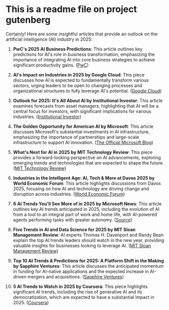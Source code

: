 # This is a readme file on project gutenberg
Certainly! Here are some insightful articles that provide an outlook on the artificial intelligence (AI) industry in 2025:

1. **PwC's 2025 AI Business Predictions**: This article outlines key predictions for AI's role in business transformation, emphasizing the importance of integrating AI into core business strategies to achieve significant productivity gains. ([PwC](https://www.pwc.com/us/en/tech-effect/ai-analytics/ai-predictions.html?utm_source=chatgpt.com))

2. **AI's Impact on Industries in 2025 by Google Cloud**: This piece discusses how AI is expected to fundamentally transform various sectors, urging leaders to be open to changing processes and organizational structures to fully leverage AI's potential. ([Google Cloud](https://cloud.google.com/transform/ai-impact-industries-2025?utm_source=chatgpt.com))

3. **Outlook for 2025: It's All About AI by Institutional Investor**: This article examines forecasts from asset managers, highlighting that AI will be a central focus for investors, with significant implications for various industries. ([Institutional Investor](https://www.institutionalinvestor.com/article/2e5r6p88gt26s7rrg0a9s/opinion/outlook-for-2025-its-all-about-ai?utm_source=chatgpt.com))

4. **The Golden Opportunity for American AI by Microsoft**: This article discusses Microsoft's substantial investments in AI infrastructure, emphasizing the importance of partnerships and large-scale infrastructure to support AI innovation. ([The Official Microsoft Blog](https://blogs.microsoft.com/on-the-issues/2025/01/03/the-golden-opportunity-for-american-ai/?utm_source=chatgpt.com))

5. **What's Next for AI in 2025 by MIT Technology Review**: This piece provides a forward-looking perspective on AI advancements, exploring emerging trends and technologies that are expected to shape the future. ([MIT Technology Review](https://www.technologyreview.com/2025/01/08/1109188/whats-next-for-ai-in-2025/?utm_source=chatgpt.com))

6. **Industries in the Intelligent Age: AI, Tech & More at Davos 2025 by World Economic Forum**: This article highlights discussions from Davos 2025, focusing on how AI and technology are driving change and disruption across industries. ([World Economic Forum](https://www.weforum.org/stories/2025/01/industries-in-the-intelligent-age-ai-tech-theme-davos-2025/?utm_source=chatgpt.com))

7. **6 AI Trends You'll See More of in 2025 by Microsoft News**: This article outlines key AI trends anticipated in 2025, including the evolution of AI from a tool to an integral part of work and home life, with AI-powered agents performing tasks with greater autonomy. ([Source](https://news.microsoft.com/source/features/ai/6-ai-trends-youll-see-more-of-in-2025/?utm_source=chatgpt.com))

8. **Five Trends in AI and Data Science for 2025 by MIT Sloan Management Review**: AI experts Thomas H. Davenport and Randy Bean explain the top AI trends leaders should watch in the new year, providing valuable insights for businesses looking to leverage AI. ([MIT Sloan Management Review](https://sloanreview.mit.edu/article/five-trends-in-ai-and-data-science-for-2025/?utm_source=chatgpt.com))

9. **Top 10 AI Trends & Predictions for 2025: A Platform Shift in the Making by Sapphire Ventures**: This article discusses the anticipated momentum in funding for AI-native applications and the expected increase in AI-driven mergers and acquisitions. ([Sapphire Ventures](https://sapphireventures.com/blog/top-10-ai-trends-predictions-for-2025-a-platform-shift-in-the-making/?utm_source=chatgpt.com))

10. **5 AI Trends to Watch in 2025 by Coursera**: This piece highlights significant AI trends, including the rise of generative AI and its democratization, which are expected to have a substantial impact in 2025. ([Coursera](https://www.coursera.org/articles/ai-trends?utm_source=chatgpt.com))

